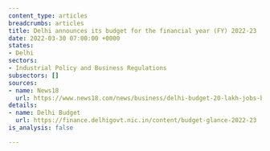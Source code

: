 ```yaml
---
content_type: articles
breadcrumbs: articles
title: Delhi announces its budget for the financial year (FY) 2022-23
date: 2022-03-30 07:00:00 +0000
states:
- Delhi
sectors:
- Industrial Policy and Business Regulations
subsectors: []
sources:
- name: News18
  url: https://www.news18.com/news/business/delhi-budget-20-lakh-jobs-better-healthcare-among-top-announcements-of-rozgaar-budget-4910954.html
details:
- name: Delhi Budget
  url: https://finance.delhigovt.nic.in/content/budget-glance-2022-23
is_analysis: false

---
```

